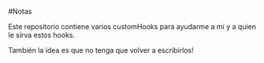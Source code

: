 #Notas  

Este repositorio contiene varios customHooks para ayudarme a mi y a quien le sirva estos hooks.

También la idea es que no tenga que volver a escribirlos!